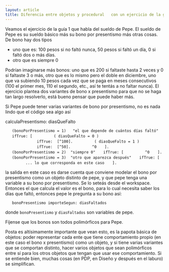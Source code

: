```yaml
---
layout: article
title: Diferencia entre objetos y procedural   con un ejercicio de la guia 1
---
```


Veamos el ejercicio de la guía 1 que habla del sueldo de Pepe. El sueldo de Pepe es su sueldo básico más su bono por presentismo más otras cosas. De bono hay dos tipos

-   uno que es: 100 pesos si no faltó nunca, 50 pesos si faltó un día, 0 si faltó dos o más días.
-   otro que es siempre 0

Podrían imaginarse más bonos: uno que es 200 si faltaste hasta 2 veces y 0 si faltaste 3 o más, otro que es lo mismo pero el doble en diciembre, uno que va subiendo 10 pesos cada vez que se paga en meses consecutivos (100 el primer mes, 110 el segundo, etc., así te tentás a no faltar nunca). El ejercicio plantea dos variantes de bono x presentismo para que no se haga tan largo resolverlo, está bueno pensar que puede haber más.

Si Pepe puede tener varias variantes de bono por presentismo, no es nada lindo que el código sea algo así

calculaPresentismo: diasQueFalto

`   (bonoPorPresentismo = 1)   "el que depende de cuántos días faltó"`
`   ifTrue: [`
`         ( diasQueFalto = 0 )`
`              ifTrue:  [^100].`
`         ( diasQueFalto = 1 )`
`              ifTrue:  [^50].`
`         ^0`
`   ].`
`   (bonoPorPresentismo = 2)  "siempre 0"`
`   ifTrue: [`
`         ^0`
`   ].`
`   (bonoPorPresentismo = 3)  "otro que aparezca después"`
`   ifTrue: [`
`         ... lo que corresponda en este caso`
`   ].`

la salida en este caso es darse cuenta que conviene modelar el bono por presentismo como un objeto distinto de pepe, y que pepe tenga una variable a su bono por presentismo. Se lo seteás desde el workspace. Entonces el que calcula el valor es el bono, para lo cual necesita saber los días que faltó, entonces pepe le pregunta a su bono así:

`   bonoPresentismo importeSegun: diasFaltados`

donde `bonoPresentismo` y `diasFaltados` son variables de pepe.

Fíjense que los bonos son todos polimórficos para Pepe.

Posta es altísimamente importante que vean esto, es la papota básica de objetos: poder representar cada ente que tiene comportamiento propio (en este caso el bono x presentismo) como un objeto, y si tiene varias variantes que se comportan distinto, hacer varios objetos que sean polimórficos entre sí para los otros objetos que tengan que usar ese comportamiento. Si se entiende bien, muchas cosas (en PDP, en Diseño y después en el laburo) se simplifican.
